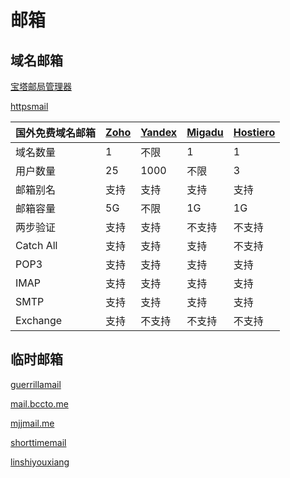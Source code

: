 # 邮箱

## 域名邮箱

[宝塔邮局管理器](https://www.bt.cn/bbs/thread-32749-1-1.html)

[httpsmail](https://www.httpsmail.com/hosting/)

| 国外免费域名邮箱 | [Zoho](https://mail.zoho.com/biz/mailsignup.do?plan=free) | [Yandex](https://hky.moe/archives/21/) | [Migadu](https://www.migadu.com/en/index.html?src=steley) | [Hostiero](https://my.cloudemail.io/cart.php?a=add&pid=28&language=chinese) |
|-----------|------|--------|--------|----------|
| 域名数量      | 1    | 不限     | 1     | 1        |
| 用户数量      | 25   | 1000   | 不限    | 3        |
| 邮箱别名      | 支持   | 支持     | 支持    | 支持       |
| 邮箱容量      | 5G   | 不限     | 1G    | 1G       |
| 两步验证      | 支持   | 支持     | 不支持   | 不支持      |
| Catch All | 支持   | 支持     | 支持   | 不支持      |
| POP3      | 支持   | 支持     | 支持   | 支持       |
| IMAP      | 支持   | 支持     | 支持   | 支持       |
| SMTP      | 支持   | 支持     | 支持   | 支持       |
| Exchange  | 支持   | 不支持    | 不支持    | 不支持  |



## 临时邮箱

[guerrillamail](https://www.guerrillamail.com/zh)

[mail.bccto.me](http://mail.bccto.me/)

[mjjmail.me](https://mjjmail.me/)

[shorttimemail](https://shorttimemail.com/zh-Hans)

[linshiyouxiang](https://www.linshiyouxiang.net/)